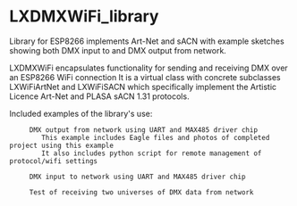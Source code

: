 # LXDMXWiFi_library
Library for ESP8266 implements Art-Net and sACN with example sketches showing both DMX input to and DMX output from network.

LXDMXWiFi encapsulates functionality for sending and receiving DMX over an ESP8266 WiFi connection
   It is a virtual class with concrete subclasses LXWiFiArtNet and LXWiFiSACN which specifically
   implement the Artistic Licence Art-Net and PLASA sACN 1.31 protocols.
   
          
Included examples of the library's use:

         DMX output from network using UART and MAX485 driver chip
            This example includes Eagle files and photos of completed project using this example
            It also includes python script for remote management of protocol/wifi settings
            
         DMX input to network using UART and MAX485 driver chip

         Test of receiving two universes of DMX data from network